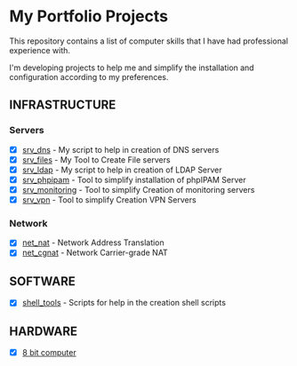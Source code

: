 # My Portfolio Projects

This repository contains a list of computer skills that I have had professional experience with.

I'm developing projects to help me and simplify the installation and configuration according to my preferences.

## INFRASTRUCTURE

### Servers

- [x] [srv_dns](https://github.com/rick0x00/srv_dns) - My script to help in creation of DNS servers
- [x] [srv_files](https://github.com/rick0x00/srv_files) - My Tool to Create File servers
- [x] [srv_ldap](https://github.com/rick0x00/srv_ldap) - My script to help in creation of LDAP Server
- [x] [srv_phpipam](https://github.com/rick0x00/srv_phpipam) - Tool to simplify installation of phpIPAM Server
- [x] [srv_monitoring](https://github.com/rick0x00/srv_monitoring) - Tool to simplify Creation of monitoring servers
- [x] [srv_vpn](https://github.com/rick0x00/srv_vpn) - Tool to simplify Creation VPN Servers

### Network

- [x] [net_nat](https://github.com/rick0x00/net_nat) - Network Address Translation
- [x] [net_cgnat](https://github.com/rick0x00/net_cgnat) - Network Carrier-grade NAT

## SOFTWARE

- [x] [shell_tools](https://github.com/rick0x00/shell_tools) - Scripts for help in the creation shell scripts

## HARDWARE

- [x] [8 bit computer](https://github.com/rick0x00/8bit-computer)
